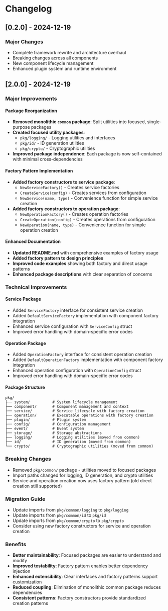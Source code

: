 # Changelog

## [0.2.0] - 2024-12-19

### Major Changes
- Complete framework rewrite and architecture overhaul
- Breaking changes across all components
- New component lifecycle management
- Enhanced plugin system and runtime environment

## [2.0.0] - 2024-12-19

### Major Improvements

#### Package Reorganization
- **Removed monolithic `common` package**: Split utilities into focused, single-purpose packages
- **Created focused utility packages**:
  - `pkg/logging/` - Logging utilities and interfaces
  - `pkg/id/` - ID generation utilities  
  - `pkg/crypto/` - Cryptographic utilities
- **Improved package independence**: Each package is now self-contained with minimal cross-dependencies

#### Factory Pattern Implementation
- **Added factory constructors to service package**:
  - `NewServiceFactory()` - Creates service factories
  - `CreateService(config)` - Creates services from configuration
  - `NewService(name, type)` - Convenience function for simple service creation
- **Added factory constructors to operation package**:
  - `NewOperationFactory()` - Creates operation factories
  - `CreateOperation(config)` - Creates operations from configuration
  - `NewOperation(name, type)` - Convenience function for simple operation creation

#### Enhanced Documentation
- **Updated README.md** with comprehensive examples of factory usage
- **Added factory pattern to design principles**
- **Improved code examples** showing both factory and direct usage patterns
- **Enhanced package descriptions** with clear separation of concerns

### Technical Improvements

#### Service Package
- Added `ServiceFactory` interface for consistent service creation
- Added `DefaultServiceFactory` implementation with component factory integration
- Enhanced service configuration with `ServiceConfig` struct
- Improved error handling with domain-specific error codes

#### Operation Package  
- Added `OperationFactory` interface for consistent operation creation
- Added `DefaultOperationFactory` implementation with component factory integration
- Enhanced operation configuration with `OperationConfig` struct
- Improved error handling with domain-specific error codes

#### Package Structure
```
pkg/
├── system/          # System lifecycle management
├── component/       # Component management and context
├── service/         # Service lifecycle with factory creation
├── operation/       # Executable operations with factory creation
├── plugin/          # Plugin system
├── config/          # Configuration management
├── event/           # Event system
├── storage/         # Storage abstractions
├── logging/         # Logging utilities (moved from common)
├── id/              # ID generation (moved from common)
└── crypto/          # Cryptographic utilities (moved from common)
```

### Breaking Changes
- Removed `pkg/common/` package - utilities moved to focused packages
- Import paths changed for logging, ID generation, and crypto utilities
- Service and operation creation now uses factory pattern (old direct creation still supported)

### Migration Guide
- Update imports from `pkg/common/logging` to `pkg/logging`
- Update imports from `pkg/common/id` to `pkg/id`  
- Update imports from `pkg/common/crypto` to `pkg/crypto`
- Consider using new factory constructors for service and operation creation

### Benefits
- **Better maintainability**: Focused packages are easier to understand and modify
- **Improved testability**: Factory pattern enables better dependency injection
- **Enhanced extensibility**: Clear interfaces and factory patterns support customization
- **Reduced coupling**: Elimination of monolithic common package reduces dependencies
- **Consistent patterns**: Factory constructors provide standardized creation patterns 
